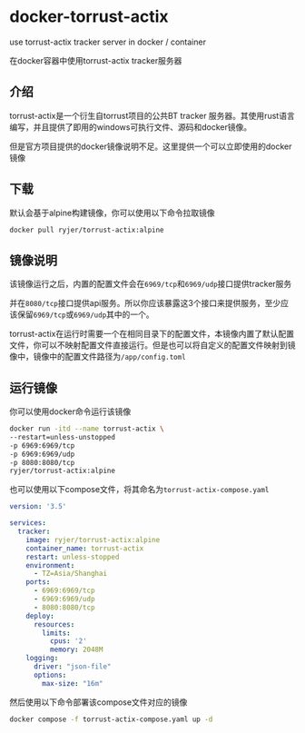# docker-torrust-actix

use torrust-actix tracker server in docker / container

在docker容器中使用torrust-actix tracker服务器

## 介绍

torrust-actix是一个衍生自torrust项目的公共BT tracker 服务器。其使用rust语言编写，并且提供了即用的windows可执行文件、源码和docker镜像。

但是官方项目提供的docker镜像说明不足。这里提供一个可以立即使用的docker镜像

## 下载

默认会基于alpine构建镜像，你可以使用以下命令拉取镜像

```bash
docker pull ryjer/torrust-actix:alpine
```

## 镜像说明

该镜像运行之后，内置的配置文件会在`6969/tcp`和`6969/udp`接口提供tracker服务

并在`8080/tcp`接口提供api服务。所以你应该暴露这3个接口来提供服务，至少应该保留`6969/tcp`或`6969/udp`其中的一个。

torrust-actix在运行时需要一个在相同目录下的配置文件，本镜像内置了默认配置文件，你可以不映射配置文件直接运行。但是也可以将自定义的配置文件映射到镜像中，镜像中的配置文件路径为`/app/config.toml`

## 运行镜像

你可以使用docker命令运行该镜像

```bash
docker run -itd --name torrust-actix \
--restart=unless-unstopped
-p 6969:6969/tcp
-p 6969:6969/udp
-p 8080:8080/tcp
ryjer/torrust-actix:alpine
```

也可以使用以下compose文件，将其命名为`torrust-actix-compose.yaml`

```yaml
version: '3.5'

services:
  tracker:
    image: ryjer/torrust-actix:alpine
    container_name: torrust-actix
    restart: unless-stopped
    environment:
      - TZ=Asia/Shanghai
    ports:
      - 6969:6969/tcp
      - 6969:6969/udp
      - 8080:8080/tcp
    deploy:
      resources:
        limits:
          cpus: '2'
          memory: 2048M
    logging:
      driver: "json-file"
      options:
        max-size: "16m"
```

然后使用以下命令部署该compose文件对应的镜像

```bash
docker compose -f torrust-actix-compose.yaml up -d
```


